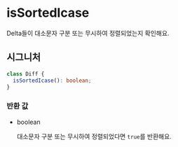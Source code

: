 # isSortedIcase

Delta들이 대소문자 구분 또는 무시하여 정렬되었는지 확인해요.

## 시그니처

```ts
class Diff {
  isSortedIcase(): boolean;
}
```

### 반환 값

<ul class="param-ul">
  <li class="param-li param-li-root">
    <span class="param-type">boolean</span>
    <br>
    <p class="param-description">대소문자 구분 또는 무시하여 정렬되었다면 <code>true</code>를 반환해요.</p>
  </li>
</ul>